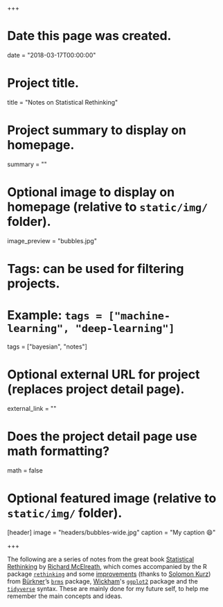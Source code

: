 +++
# Date this page was created.
date = "2018-03-17T00:00:00"

# Project title.
title = "Notes on Statistical Rethinking"

# Project summary to display on homepage.
summary = ""

# Optional image to display on homepage (relative to `static/img/` folder).
image_preview = "bubbles.jpg"

# Tags: can be used for filtering projects.
# Example: `tags = ["machine-learning", "deep-learning"]`
tags = ["bayesian", "notes"]

# Optional external URL for project (replaces project detail page).
external_link = ""

# Does the project detail page use math formatting?
math = false

# Optional featured image (relative to `static/img/` folder).
[header]
image = "headers/bubbles-wide.jpg"
caption = "My caption :smile:"

+++

The following are a series of notes from the great book [Statistical Rethinking](http://xcelab.net/rm/statistical-rethinking/)
  by [Richard McElreath](http://xcelab.net/rm/), which comes accompanied by the R
  package [`rethinking`](https://github.com/rmcelreath/rethinking) and some [improvements](https://github.com/ASKurz/Statistical_Rethinking_with_brms_ggplot2_and_the_tidyverse)
  (thanks to [Solomon Kurz](https://www.researchgate.net/profile/Solomon_Kurz)) from
  [Bürkner](https://paul-buerkner.github.io/about/)’s [`brms`](https://github.com/paul-buerkner/brms)
  package, [Wickham](http://hadley.nz/)'s [`ggplot2`](https://github.com/tidyverse/ggplot2)
  package and the [`tidyverse`](https://www.tidyverse.org/) syntax. These are mainly
  done for my future self, to help me remember the main concepts and ideas.